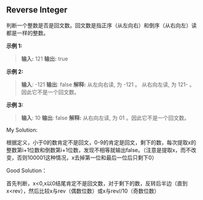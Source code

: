 ## Reverse Integer

判断一个整数是否是回文数。回文数是指正序（从左向右）和倒序（从右向左）读都是一样的整数。

**示例 1:**

> **输入:** 121
> **输出:** true

**示例 2:**

> **输入**: -121
> **输出**: false
> **解释:** 从左向右读, 为 -121 。 从右向左读, 为 121- 。因此它不是一个回文数。

**示例 3:**

> **输入**: 10
> **输出**: false
> **解释:** 从右向左读, 为 01 。因此它不是一个回文数。



My Solution:

根据定义，小于0的数肯定不是回文，0-9的肯定是回文，剩下的数，每次提取x的整数第i+1位数和倒数第i+1位数，发现不相等就输出false。（注意是提取x，而不改变，否则100001这种情况，x去掉第一位和最后一位后只剩下0）

Good Solution：

首先判断，x<0,x以0结尾肯定不是回文数，对于剩下的数，反转后半边（直到x<rev），然后比较x与rev（偶数位数）或x与rev//10（奇数位数）